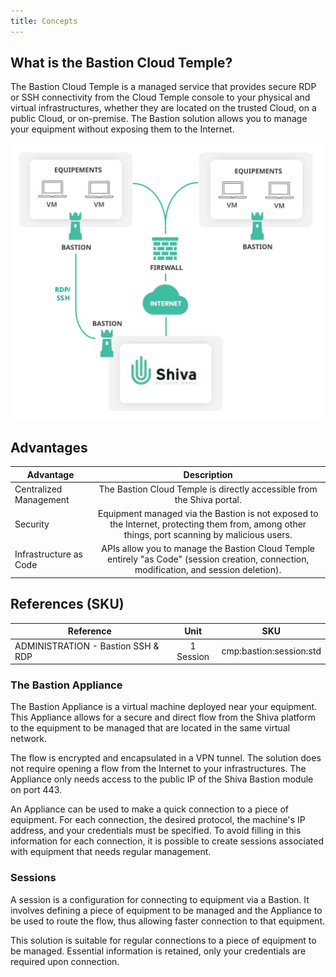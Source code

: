 ```yaml
---
title: Concepts
---
```

## What is the Bastion Cloud Temple?

The Bastion Cloud Temple is a managed service that provides secure RDP or SSH connectivity from the Cloud Temple console to your physical and virtual infrastructures, whether they are located on the trusted Cloud, on a public Cloud, or on-premise. The Bastion solution allows you to manage your equipment without exposing them to the Internet.

![](images/bastion.svg)

## Advantages
| Advantage               |                                                                              Description                                                                               |   
|------------------------|:----------------------------------------------------------------------------------------------------------------------------------------------------------------------:|
| Centralized Management    |                                              The Bastion Cloud Temple is directly accessible from the Shiva portal.                                               |   
| Security               | Equipment managed via the Bastion is not exposed to the Internet, protecting them from, among other things, port scanning by malicious users. |  
| Infrastructure as Code |          APIs allow you to manage the Bastion Cloud Temple entirely "as Code" (session creation, connection, modification, and session deletion).          |   

## References (SKU)
| Reference                          |   Unit   |           SKU           |  
|------------------------------------|:---------:|:-----------------------:|
| ADMINISTRATION - Bastion SSH & RDP | 1 Session | cmp:bastion:session:std | 


### The Bastion Appliance

The Bastion Appliance is a virtual machine deployed near your equipment. This Appliance allows for a secure and direct flow from the Shiva platform to the equipment to be managed that are located in the same virtual network.

The flow is encrypted and encapsulated in a VPN tunnel. The solution does not require opening a flow from the Internet to your infrastructures. The Appliance only needs access to the public IP of the Shiva Bastion module on port 443.

An Appliance can be used to make a quick connection to a piece of equipment. For each connection, the desired protocol, the machine's IP address, and your credentials must be specified. To avoid filling in this information for each connection, it is possible to create sessions associated with equipment that needs regular management.

### Sessions

A session is a configuration for connecting to equipment via a Bastion. It involves defining a piece of equipment to be managed and the Appliance to be used to route the flow, thus allowing faster connection to that equipment.

This solution is suitable for regular connections to a piece of equipment to be managed. Essential information is retained, only your credentials are required upon connection.
